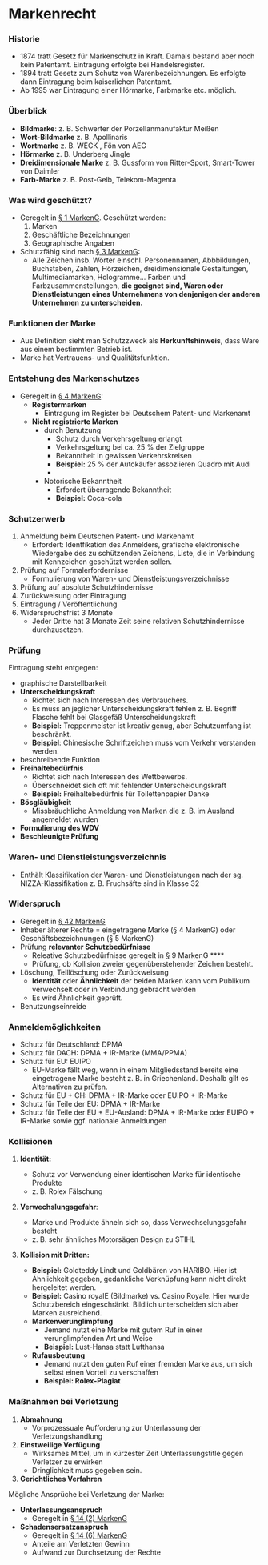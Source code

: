 # Markenrecht

### Historie

* 1874 tratt Gesetz für Markenschutz in Kraft. Damals bestand aber noch kein Patentamt. Eintragung erfolgte bei Handelsregister.
* 1894 tratt Gesetz zum Schutz von Warenbezeichnungen. Es erfolgte dann Eintragung beim kaiserlichen Patentamt.
* Ab 1995 war Eintragung einer Hörmarke, Farbmarke etc. möglich. 

### Überblick

* **Bildmarke**: z. B. Schwerter der  Porzellanmanufaktur Meißen
* **Wort-Bildmarke** z. B. Apollinaris
* **Wortmarke** z. B. WECK , Fön von AEG
* **Hörmarke** z. B. Underberg Jingle
* **Dreidimensionale Marke** z. B. Gussform von Ritter-Sport, Smart-Tower von Daimler
* **Farb-Marke** z. B. Post-Gelb, Telekom-Magenta

### Was wird geschützt?

* Geregelt in [§ 1 MarkenG](https://www.gesetze-im-internet.de/markeng/__1.html). Geschützt werden:
  1. Marken
  2. Geschäftliche Bezeichnungen
  3. Geographische Angaben
* Schutzfähig sind nach [§ 3 MarkenG](https://www.gesetze-im-internet.de/markeng/__3.html):
  * Alle Zeichen insb. Wörter einschl. Personennamen, Abbbildungen, Buchstaben, Zahlen, Hörzeichen, dreidimensionale Gestaltungen, Multimediamarken, Hologramme... Farben und Farbzusammenstellungen, **die geeignet sind, Waren oder Dienstleistungen eines Unternehmens von denjenigen der anderen Unternehmen zu unterscheiden.**

### **Funktionen der Marke**

* Aus Definition sieht man Schutzzweck als **Herkunftshinweis**, dass Ware aus einem bestimmten Betrieb ist.
* Marke hat Vertrauens- und Qualitätsfunktion.

### Entstehung des Markenschutzes

* Geregelt in [§ 4 MarkenG](https://www.gesetze-im-internet.de/markeng/__4.html):
  * **Registermarken**
    * Eintragung im Register bei Deutschem Patent- und Markenamt 
  * **Nicht registrierte Marken**
    * durch Benutzung
      * Schutz durch Verkehrsgeltung erlangt
      * Verkehrsgeltung bei ca. 25 % der Zielgruppe
      * Bekanntheit in gewissen Verkehrskreisen
      * **Beispiel:** 25 % der Autokäufer assoziieren Quadro mit Audi
      * 
    * Notorische Bekanntheit  
      * Erfordert überragende Bekanntheit 
      * **Beispiel:** Coca-cola

### Schutzerwerb

1. Anmeldung beim Deutschen Patent- und Markenamt 
   * Erfordert: Identfikation des Anmelders, grafische elektronische Wiedergabe des zu schützenden Zeichens, Liste, die in Verbindung mit Kennzeichen geschützt werden sollen.
2. Prüfung auf Formalerfordernisse
   * Formulierung von Waren- und Dienstleistungsverzeichnisse
3. Prüfung auf absolute Schutzhindernisse
4. Zurückweisung oder Eintragung
5. Eintragung / Veröffentlichung
6. Widerspruchsfrist 3 Monate
   * Jeder Dritte hat 3 Monate Zeit seine relativen Schutzhindernisse durchzusetzen.

### Prüfung

Eintragung steht entgegen:

* graphische Darstellbarkeit
* **Unterscheidungskraft** 
  * Richtet sich nach Interessen des Verbrauchers. 
  * Es muss an jeglicher Unterscheidungskraft fehlen z. B. Begriff Flasche fehlt bei Glasgefäß Unterscheidungskraft
  * **Beispiel:** Treppenmeister ist kreativ genug, aber Schutzumfang ist beschränkt.
  * **Beispiel**: Chinesische Schriftzeichen muss vom Verkehr verstanden werden. 
* beschreibende Funktion 
* **Freihaltebedürfnis**
  * Richtet sich nach Interessen des Wettbewerbs.
  * Überschneidet sich oft mit fehlender Unterscheidungskraft
  * **Beispiel:** Freihaltebedürfnis für Toilettenpapier Danke
* **Bösgläubigkeit**
  * Missbräuchliche Anmeldung von Marken die z. B. im Ausland angemeldet wurden
* **Formulierung des WDV**
* **Beschleunigte Prüfung**

### Waren- und Dienstleistungsverzeichnis

* Enthält Klassifikation der Waren- und Dienstleistungen nach der sg. NIZZA-Klassifikation z. B. Fruchsäfte sind in Klasse 32

### Widerspruch

* Geregelt in [§ 42 MarkenG](https://www.gesetze-im-internet.de/markeng/__42.html)
* Inhaber älterer Rechte = eingetragene Marke \(§ 4 MarkenG\) oder Geschäftsbezeichnungen \(§ 5 MarkenG\) 
* Prüfung **relevanter Schutzbedürfnisse** 
  * Releative Schutzbedürfnisse geregelt in § 9 MarkenG ****
  * Prüfung, ob Kollision zweier gegenüberstehender Zeichen besteht.
* Löschung, Teillöschung oder Zurückweisung
  * **Identität** oder **Ähnlichkeit** der beiden Marken kann vom Publikum verwechselt oder in Verbindung gebracht werden
  * Es wird Ähnlichkeit geprüft.
* Benutzungseinreide

### Anmeldemöglichkeiten

* Schutz für Deutschland: DPMA
* Schutz für DACH: DPMA + IR-Marke \(MMA/PPMA\)
* Schutz für EU: EUIPO
  * EU-Marke fällt weg, wenn in einem Mitgliedsstand bereits eine eingetragene Marke besteht z. B. in Griechenland. Deshalb gilt es Alternativen zu prüfen.
* Schutz für EU + CH: DPMA + IR-Marke oder EUIPO + IR-Marke
* Schutz für Teile der EU: DPMA + IR-Marke
* Schutz für Teile der EU + EU-Ausland: DPMA + IR-Marke oder EUIPO + IR-Marke sowie ggf. nationale Anmeldungen

### Kollisionen

1. **Identität:** 
   * Schutz vor Verwendung einer identischen Marke für identische Produkte
   * z. B. Rolex Fälschung
2. **Verwechslungsgefahr**:
   * Marke und Produkte ähneln sich so, dass Verwechselungsgefahr besteht
   * z. B. sehr ähnliches Motorsägen Design zu STIHL
3. **Kollision mit Dritten:**

   * **Beispiel:** Goldteddy Lindt und Goldbären von HARIBO. Hier ist Ähnlichkeit gegeben, gedankliche Verknüpfung kann nicht direkt hergeleitet werden.
   * **Beispiel:** Casino royalE \(Bildmarke\) vs. Casino Royale. Hier wurde Schutzbereich eingeschränkt. Bildlich unterscheiden sich aber Marken ausreichend. 
   * **Markenverunglimpfung**
     * Jemand nutzt eine Marke mit gutem Ruf in einer verunglimpfenden Art und Weise
     * **Beispiel:** Lust-Hansa statt Lufthansa
   * **Rufausbeutung**
     * Jemand nutzt den guten Ruf einer fremden Marke aus, um sich selbst einen Vorteil zu verschaffen
     * **Beispiel: Rolex-Plagiat**

### Maßnahmen bei Verletzung

1. **Abmahnung**
   * Vorprozessuale Aufforderung zur Unterlassung der Verletzungshandlung
2. **Einstweilige Verfügung** 
   * Wirksames Mittel, um in kürzester Zeit Unterlassungstitle gegen Verletzer zu erwirken
   * Dringlichkeit muss gegeben sein.
3. **Gerichtliches Verfahren**

Mögliche Ansprüche bei Verletzung der Marke: 

* **Unterlassungsanspruch**
  * Geregelt in  [§ 14 \(2\) MarkenG](https://www.gesetze-im-internet.de/markeng/__14.html)
* **Schadensersatzanspruch** 
  * Geregelt in [§ 14 \(6\) MarkenG](https://www.gesetze-im-internet.de/markeng/__14.html)
  * Anteile am Verletzten Gewinn
  * Aufwand zur Durchsetzung der Rechte

